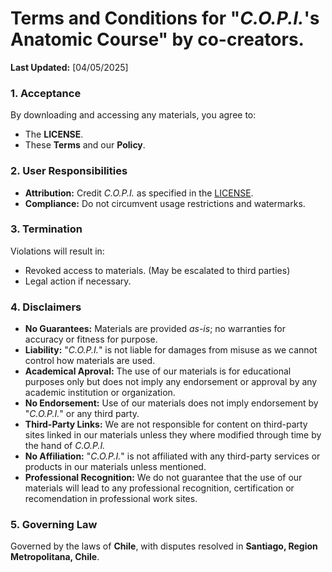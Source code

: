 # Terms and Conditions for "*C.O.P.I.*'s Anatomic Course" by co-creators.

**Last Updated:** [04/05/2025]

### 1. Acceptance
By downloading and accessing any materials, you agree to:
- The **LICENSE**.
- These **Terms** and our **Policy**.

### 2. User Responsibilities
- **Attribution:** Credit *C.O.P.I.* as specified in the [LICENSE](LICENSE).
- **Compliance:** Do not circumvent usage restrictions and watermarks.

### 3. Termination
Violations will result in:
- Revoked access to materials. (May be escalated to third parties)
- Legal action if necessary.

### 4. Disclaimers
- **No Guarantees:** Materials are provided *as-is*; no warranties for accuracy or fitness for purpose.
- **Liability:** "*C.O.P.I.*" is not liable for damages from misuse as we cannot control how materials are used.
- **Academical Aproval:** The use of our materials is for educational purposes only but does not imply any endorsement or approval by any academic institution or organization.
- **No Endorsement:** Use of our materials does not imply endorsement by "*C.O.P.I.*" or any third party.
- **Third-Party Links:** We are not responsible for content on third-party sites linked in our materials unless they where modified through time by the hand of *C.O.P.I.*
- **No Affiliation:** "*C.O.P.I.*" is not affiliated with any third-party services or products in our materials unless mentioned. 
- **Professional Recognition:** We do not guarantee that the use of our materials will lead to any professional recognition, certification or recomendation in professional work sites.


### 5. Governing Law
Governed by the laws of **Chile**, with disputes resolved in **Santiago, Region Metropolitana, Chile**.
